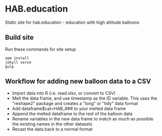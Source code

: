 # HAB.education

Static site for hab.education - education with high altitude balloons

## Build site

Run these commands for site setup

    npm install
    jekyll serve
    gulp


## Workflow for adding new balloon data to a CSV

* Import data into R (i.e. read.xlsx, or convert to CSV)
* Melt the data frame, and use timestamp as the ID variable. This uses the "reshape2" package and creates a "long" or "tidy" data format
* Add dataframe$cat=HAB_### to your melted data frame
* Append the melted dataframe to the rest of the balloon data
* Rename variables in the new data frame to match as much as possible the existing names in the other datasets
* Recast the data back to a normal format
